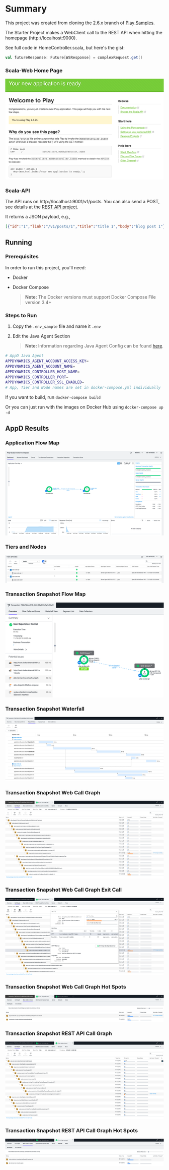 # Summary

This project was created from cloning the 2.6.x branch of [Play Samples](https://github.com/playframework/play-samples).

The Starter Project makes a WebClient call to the REST API when hitting the homepage (http://localhost:9000).

See full code in HomeController.scala, but here's the gist:

```scala
val futureResponse: Future[WSResponse] = complexRequest.get()
```

### Scala-Web Home Page

![Home Page](/README_Images/Play_Scala_Home_Page.png)

### Scala-API

The API runs on http://localhost:9001/v1/posts.  You can also send a POST, see details at the [REST API project](https://github.com/playframework/play-samples/tree/2.6.x/play-scala-rest-api-example).

It returns a JSON payload, e.g.,

```json
[{"id":"1","link":"/v1/posts/1","title":"title 1","body":"blog post 1"},{"id":"2","link":"/v1/posts/2","title":"title 2","body":"blog post 2"},{"id":"3","link":"/v1/posts/3","title":"title 3","body":"blog post 3"},{"id":"4","link":"/v1/posts/4","title":"title 4","body":"blog post 4"},{"id":"5","link":"/v1/posts/5","title":"title 5","body":"blog post 5"}]
```

## Running

### Prerequisites
In order to run this project, you'll need:
- Docker
- Docker Compose

   > __Note:__  The Docker versions must support Docker Compose File version 3.4+

### Steps to Run

1. Copy the `.env_sample` file and name it `.env`
2. Edit the Java Agent Section

   > __Note:__  Information regarding Java Agent Config can be found [here](https://docs.appdynamics.com/display/PRO45/Java+Agent+Configuration+Properties).

```bash
# AppD Java Agent
APPDYNAMICS_AGENT_ACCOUNT_ACCESS_KEY=
APPDYNAMICS_AGENT_ACCOUNT_NAME=
APPDYNAMICS_CONTROLLER_HOST_NAME=
APPDYNAMICS_CONTROLLER_PORT=
APPDYNAMICS_CONTROLLER_SSL_ENABLED=
# App, Tier and Node names are set in docker-compose.yml individually
```

If you want to build, run `docker-compose build`

Or you can just run with the images on Docker Hub using `docker-compose up -d`

## AppD Results

### Application Flow Map

![Application Flow Map](/README_Images/Play_Scala_Flow_Map.png)

### Tiers and Nodes

![Tiers and Nodes](/README_Images/Play_Scala_Tiers_and_Nodes.png)

### Transaction Snapshot Flow Map

![Transaction Snapshot Flow Map](/README_Images/Play_Scala_Transaction_Snapshot_Flow_Map.png)

### Transaction Snapshot Waterfall

![Transaction Snapshot Waterfall](/README_Images/Play_Scala_Transaction_Snapshot_Waterfall.png)

### Transaction Snapshot Web Call Graph

![Transaction Snapshot Web Call Graph](/README_Images/Play_Scala_Transaction_Snapshot_Scala_Web_Call_Graph.png)

### Transaction Snapshot Web Call Graph Exit Call

![Transaction Snapshot Web Call Graph Exit Call](/README_Images/Play_Scala_Transaction_Snapshot_Scala_Web_Call_Graph_Exit_Call.png)

### Transaction Snapshot Web Call Graph Hot Spots

![Transaction Snapshot Web Call Graph Hot Spots](/README_Images/Play_Scala_Transaction_Snapshot_Scala_Web_Call_Graph_Hot_Spots.png)

### Transaction Snapshot REST API Call Graph

![Transaction Snapshot REST API Call Graph](/README_Images/Play_Scala_Transaction_Snapshot_Scala_API_Call_Graph.png)

### Transaction Snapshot REST API Call Graph Hot Spots

![Transaction Snapshot REST API Call Graph Hot Spots](/README_Images/Play_Scala_Transaction_Snapshot_Scala_API_Call_Graph_Hot_Spots.png)

